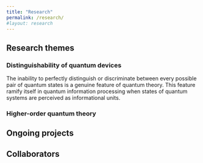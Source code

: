 ```yaml
---
title: "Research"
permalink: /research/
#layout: research
---
```

## Research themes

### Distinguishability of quantum devices

The inability to perfectly distinguish or discriminate between every possible pair of quantum states is a genuine feature of quantum theory. This feature ramify itself in quantum information processing when states of quantum systems are perceived as informational units.

### Higher-order quantum theory

## Ongoing projects

## Collaborators